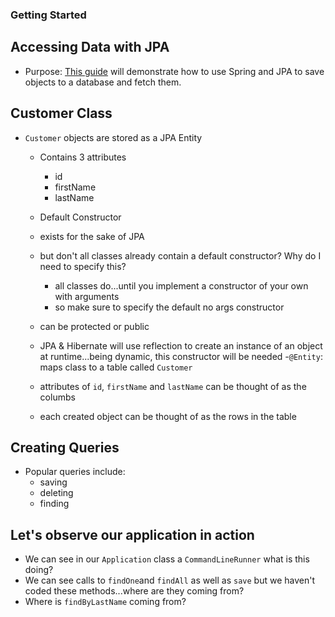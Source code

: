 ### Getting Started
## Accessing Data with JPA
  - Purpose: [This guide](https://spring.io/guides/gs/accessing-data-jpa/) will demonstrate how to use Spring and JPA to save objects to a database and fetch them. 
  
## Customer Class
- `Customer` objects are stored as a JPA Entity
  - Contains 3 attributes
    - id
    - firstName
    - lastName
   - Default Constructor
    - exists for the sake of JPA
    - but don't all classes already contain a default constructor? Why do I need to specify this?
      - all classes do...until you implement a constructor of your own with arguments
      - so make sure to specify the default no args constructor
      
     - can be protected or public
     - JPA & Hibernate will use reflection to create an instance of an object at runtime...being dynamic, this constructor will be needed
-`@Entity`: maps class to a table called `Customer`
  - attributes of `id`, `firstName` and `lastName` can be thought of as the columbs
  - each created object can be thought of as the rows in the table

## Creating Queries
- Popular queries include:
  - saving
  - deleting
  - finding

## Let's observe our application in action
- We can see in our `Application` class a  `CommandLineRunner` what is this doing?
- We can see calls to `findOne`and `findAll` as well as `save` but we haven't coded these methods...where are they coming from?
- Where is `findByLastName` coming from?




